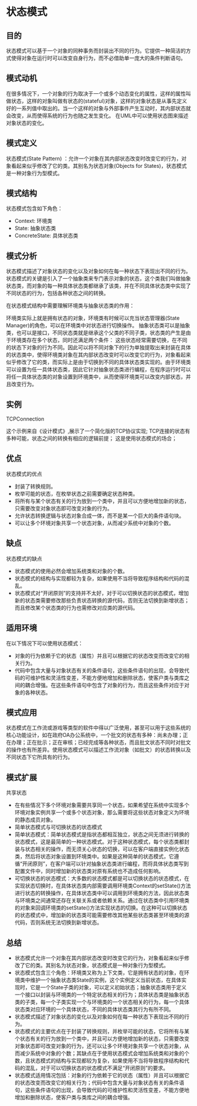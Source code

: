 状态模式
====

## 目的
状态模式可以基于一个对象的同种事务而封装出不同的行为。它提供一种简洁的方式使得对象在运行时可以改变自身行为，而不必借助单一庞大的条件判断语句。

## 模式动机
在很多情况下，一个对象的行为取决于一个或多个动态变化的属性，这样的属性叫做状态，这样的对象叫做有状态的(stateful)对象，这样的对象状态是从事先定义好的一系列值中取出的。当一个这样的对象与外部事件产生互动时，其内部状态就会改变，从而使得系统的行为也随之发生变化。
在UML中可以使用状态图来描述对象状态的变化。

## 模式定义
状态模式(State Pattern) ：允许一个对象在其内部状态改变时改变它的行为，对象看起来似乎修改了它的类。其别名为状态对象(Objects for States)，状态模式是一种对象行为型模式。

## 模式结构
状态模式包含如下角色：

* Context: 环境类
* State: 抽象状态类
* ConcreteState: 具体状态类

## 模式分析
状态模式描述了对象状态的变化以及对象如何在每一种状态下表现出不同的行为。
状态模式的关键是引入了一个抽象类来专门表示对象的状态，这个类我们叫做抽象状态类，而对象的每一种具体状态类都继承了该类，并在不同具体状态类中实现了不同状态的行为，包括各种状态之间的转换。

在状态模式结构中需要理解环境类与抽象状态类的作用：

环境类实际上就是拥有状态的对象，环境类有时候可以充当状态管理器(State Manager)的角色，可以在环境类中对状态进行切换操作。
抽象状态类可以是抽象类，也可以是接口，不同状态类就是继承这个父类的不同子类，状态类的产生是由于环境类存在多个状态，同时还满足两个条件： 这些状态经常需要切换，在不同的状态下对象的行为不同。因此可以将不同对象下的行为单独提取出来封装在具体的状态类中，使得环境类对象在其内部状态改变时可以改变它的行为，对象看起来似乎修改了它的类，而实际上是由于切换到不同的具体状态类实现的。由于环境类可以设置为任一具体状态类，因此它针对抽象状态类进行编程，在程序运行时可以将任一具体状态类的对象设置到环境类中，从而使得环境类可以改变内部状态，并且改变行为。

## 实例
TCPConnection

这个示例来自《设计模式》,展示了一个简化版的TCP协议实现; TCP连接的状态有多种可能，状态之间的转换有相应的逻辑前提； 这是使用状态模式的场合；

## 优点
状态模式的优点

* 封装了转换规则。
* 枚举可能的状态，在枚举状态之前需要确定状态种类。
* 将所有与某个状态有关的行为放到一个类中，并且可以方便地增加新的状态，只需要改变对象状态即可改变对象的行为。
* 允许状态转换逻辑与状态对象合成一体，而不是某一个巨大的条件语句块。
* 可以让多个环境对象共享一个状态对象，从而减少系统中对象的个数。

## 缺点
状态模式的缺点

* 状态模式的使用必然会增加系统类和对象的个数。
* 状态模式的结构与实现都较为复杂，如果使用不当将导致程序结构和代码的混乱。
* 状态模式对“开闭原则”的支持并不太好，对于可以切换状态的状态模式，增加新的状态类需要修改那些负责状态转换的源代码，否则无法切换到新增状态；而且修改某个状态类的行为也需修改对应类的源代码。

## 适用环境
在以下情况下可以使用状态模式：

* 对象的行为依赖于它的状态（属性）并且可以根据它的状态改变而改变它的相关行为。
* 代码中包含大量与对象状态有关的条件语句，这些条件语句的出现，会导致代码的可维护性和灵活性变差，不能方便地增加和删除状态，使客户类与类库之间的耦合增强。在这些条件语句中包含了对象的行为，而且这些条件对应于对象的各种状态。

## 模式应用
状态模式在工作流或游戏等类型的软件中得以广泛使用，甚至可以用于这些系统的核心功能设计，如在政府OA办公系统中，一个批文的状态有多种：尚未办理；正在办理；正在批示；正在审核；已经完成等各种状态，而且批文状态不同时对批文的操作也有所差异。使用状态模式可以描述工作流对象（如批文）的状态转换以及不同状态下它所具有的行为。

## 模式扩展
共享状态

* 在有些情况下多个环境对象需要共享同一个状态，如果希望在系统中实现多个环境对象实例共享一个或多个状态对象，那么需要将这些状态对象定义为环境的静态成员对象。
* 简单状态模式与可切换状态的状态模式
* 简单状态模式：简单状态模式是指状态都相互独立，状态之间无须进行转换的状态模式，这是最简单的一种状态模式。对于这种状态模式，每个状态类都封装与状态相关的操作，而无须关心状态的切换，可以在客户端直接实例化状态类，然后将状态对象设置到环境类中。如果是这种简单的状态模式，它遵循“开闭原则”，在客户端可以针对抽象状态类进行编程，而将具体状态类写到配置文件中，同时增加新的状态类对原有系统也不造成任何影响。
* 可切换状态的状态模式：大多数的状态模式都是可以切换状态的状态模式，在实现状态切换时，在具体状态类内部需要调用环境类Context的setState()方法进行状态的转换操作，在具体状态类中可以调用到环境类的方法，因此状态类与环境类之间通常还存在关联关系或者依赖关系。通过在状态类中引用环境类的对象来回调环境类的setState()方法实现状态的切换。在这种可以切换状态的状态模式中，增加新的状态类可能需要修改其他某些状态类甚至环境类的源代码，否则系统无法切换到新增状态。

## 总结
* 状态模式允许一个对象在其内部状态改变时改变它的行为，对象看起来似乎修改了它的类。其别名为状态对象，状态模式是一种对象行为型模式。
* 状态模式包含三个角色：环境类又称为上下文类，它是拥有状态的对象，在环境类中维护一个抽象状态类State的实例，这个实例定义当前状态，在具体实现时，它是一个State子类的对象，可以定义初始状态；抽象状态类用于定义一个接口以封装与环境类的一个特定状态相关的行为；具体状态类是抽象状态类的子类，每一个子类实现一个与环境类的一个状态相关的行为，每一个具体状态类对应环境的一个具体状态，不同的具体状态类其行为有所不同。
* 状态模式描述了对象状态的变化以及对象如何在每一种状态下表现出不同的行为。
* 状态模式的主要优点在于封装了转换规则，并枚举可能的状态，它将所有与某个状态有关的行为放到一个类中，并且可以方便地增加新的状态，只需要改变对象状态即可改变对象的行为，还可以让多个环境对象共享一个状态对象，从而减少系统中对象的个数；其缺点在于使用状态模式会增加系统类和对象的个数，且状态模式的结构与实现都较为复杂，如果使用不当将导致程序结构和代码的混乱，对于可以切换状态的状态模式不满足“开闭原则”的要求。
* 状态模式适用情况包括：对象的行为依赖于它的状态（属性）并且可以根据它的状态改变而改变它的相关行为；代码中包含大量与对象状态有关的条件语句，这些条件语句的出现，会导致代码的可维护性和灵活性变差，不能方便地增加和删除状态，使客户类与类库之间的耦合增强。
